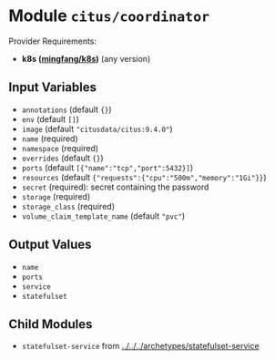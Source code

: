 
# Module `citus/coordinator`

Provider Requirements:
* **k8s ([mingfang/k8s](https://registry.terraform.io/providers/mingfang/k8s/latest))** (any version)

## Input Variables
* `annotations` (default `{}`)
* `env` (default `[]`)
* `image` (default `"citusdata/citus:9.4.0"`)
* `name` (required)
* `namespace` (required)
* `overrides` (default `{}`)
* `ports` (default `[{"name":"tcp","port":5432}]`)
* `resources` (default `{"requests":{"cpu":"500m","memory":"1Gi"}}`)
* `secret` (required): secret containing the password
* `storage` (required)
* `storage_class` (required)
* `volume_claim_template_name` (default `"pvc"`)

## Output Values
* `name`
* `ports`
* `service`
* `statefulset`

## Child Modules
* `statefulset-service` from [../../../archetypes/statefulset-service](../../../archetypes/statefulset-service)

